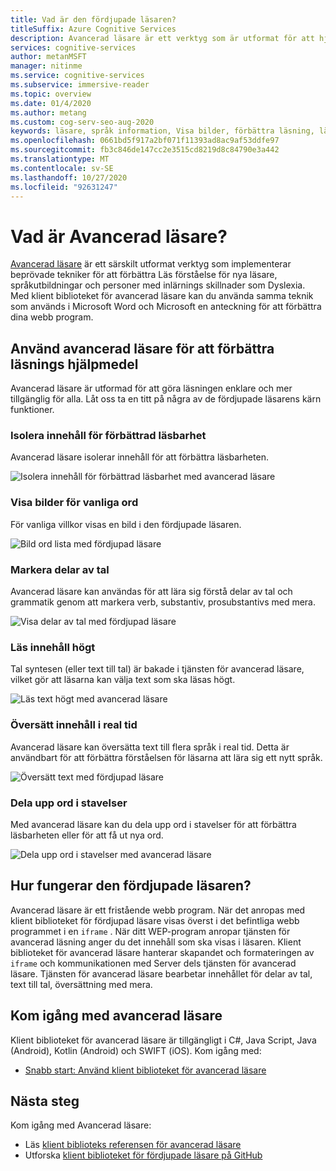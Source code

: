 ```yaml
---
title: Vad är den fördjupade läsaren?
titleSuffix: Azure Cognitive Services
description: Avancerad läsare är ett verktyg som är utformat för att hjälpa personer med inlärnings skillnader eller hjälpa nya läsare och språk kunskaper med att läsa förståelse.
services: cognitive-services
author: metanMSFT
manager: nitinme
ms.service: cognitive-services
ms.subservice: immersive-reader
ms.topic: overview
ms.date: 01/4/2020
ms.author: metang
ms.custom: cog-serv-seo-aug-2020
keywords: läsare, språk information, Visa bilder, förbättra läsning, läsa innehåll, Översätt
ms.openlocfilehash: 0661bd5f917a2bf071f11393ad8ac9af53ddfe97
ms.sourcegitcommit: fb3c846de147cc2e3515cd8219d8c84790e3a442
ms.translationtype: MT
ms.contentlocale: sv-SE
ms.lasthandoff: 10/27/2020
ms.locfileid: "92631247"
---
```

# <a name="what-is-immersive-reader"></a>Vad är Avancerad läsare?

[Avancerad läsare](https://www.onenote.com/learningtools) är ett särskilt utformat verktyg som implementerar beprövade tekniker för att förbättra Läs förståelse för nya läsare, språkutbildningar och personer med inlärnings skillnader som Dyslexia. Med klient biblioteket för avancerad läsare kan du använda samma teknik som används i Microsoft Word och Microsoft en anteckning för att förbättra dina webb program. 

## <a name="use-immersive-reader-to-improve-reading-accessibility"></a>Använd avancerad läsare för att förbättra läsnings hjälpmedel 

Avancerad läsare är utformad för att göra läsningen enklare och mer tillgänglig för alla. Låt oss ta en titt på några av de fördjupade läsarens kärn funktioner.

### <a name="isolate-content-for-improved-readability"></a>Isolera innehåll för förbättrad läsbarhet

Avancerad läsare isolerar innehåll för att förbättra läsbarheten. 

  ![Isolera innehåll för förbättrad läsbarhet med avancerad läsare](./media/immersive-reader.png)

### <a name="display-pictures-for-common-words"></a>Visa bilder för vanliga ord

För vanliga villkor visas en bild i den fördjupade läsaren.

  ![Bild ord lista med fördjupad läsare](./media/picture-dictionary.png)

### <a name="highlight-parts-of-speech"></a>Markera delar av tal

Avancerad läsare kan användas för att lära sig förstå delar av tal och grammatik genom att markera verb, substantiv, prosubstantivs med mera.

  ![Visa delar av tal med fördjupad läsare](./media/parts-of-speech.png)

### <a name="read-content-aloud"></a>Läs innehåll högt

Tal syntesen (eller text till tal) är bakade i tjänsten för avancerad läsare, vilket gör att läsarna kan välja text som ska läsas högt. 

  ![Läs text högt med avancerad läsare](./media/read-aloud.png)

### <a name="translate-content-in-real-time"></a>Översätt innehåll i real tid

Avancerad läsare kan översätta text till flera språk i real tid. Detta är användbart för att förbättra förståelsen för läsarna att lära sig ett nytt språk.

  ![Översätt text med fördjupad läsare](./media/translation.png)

### <a name="split-words-into-syllables"></a>Dela upp ord i stavelser

Med avancerad läsare kan du dela upp ord i stavelser för att förbättra läsbarheten eller för att få ut nya ord.

  ![Dela upp ord i stavelser med avancerad läsare](./media/syllabification.png)

## <a name="how-does-immersive-reader-work"></a>Hur fungerar den fördjupade läsaren?

Avancerad läsare är ett fristående webb program. När det anropas med klient biblioteket för fördjupad läsare visas överst i det befintliga webb programmet i en `iframe` . När ditt WEP-program anropar tjänsten för avancerad läsning anger du det innehåll som ska visas i läsaren. Klient biblioteket för avancerad läsare hanterar skapandet och formateringen av `iframe` och kommunikationen med Server dels tjänsten för avancerad läsare. Tjänsten för avancerad läsare bearbetar innehållet för delar av tal, text till tal, översättning med mera.

## <a name="get-started-with-immersive-reader"></a>Kom igång med avancerad läsare

Klient biblioteket för avancerad läsare är tillgängligt i C#, Java Script, Java (Android), Kotlin (Android) och SWIFT (iOS). Kom igång med:

* [Snabb start: Använd klient biblioteket för avancerad läsare](quickstarts/client-libraries.md)

## <a name="next-steps"></a>Nästa steg

Kom igång med Avancerad läsare:

* Läs [klient biblioteks referensen för avancerad läsare](./reference.md)
* Utforska [klient biblioteket för fördjupade läsare på GitHub](https://github.com/microsoft/immersive-reader-sdk)
